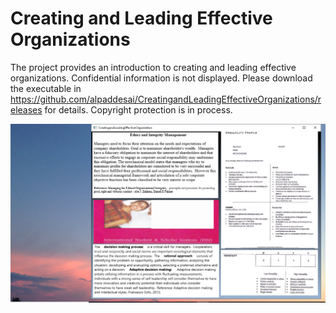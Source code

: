 # Creating and Leading Effective Organizations

The project provides an introduction to creating and leading effective organizations. Confidential information is not displayed. Please download the executable in https://github.com/alpaddesai/CreatingandLeadingEffectiveOrganizations/releases for details. Copyright protection is in process. 

![image](CLEO.png)

